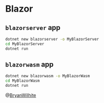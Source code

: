 # Blazor

## `blazorserver` app

```bash
dotnet new blazorserver -o MyBlazorServer
cd MyBlazorServer
dotnet run
```

## `blazorwasm` app

```bash
dotnet new blazorwasm -o MyBlazorWasm
cd MyBlazorWasm
dotnet run
```

@[BryanWilhite](https://twitter.com/BryanWilhite)
